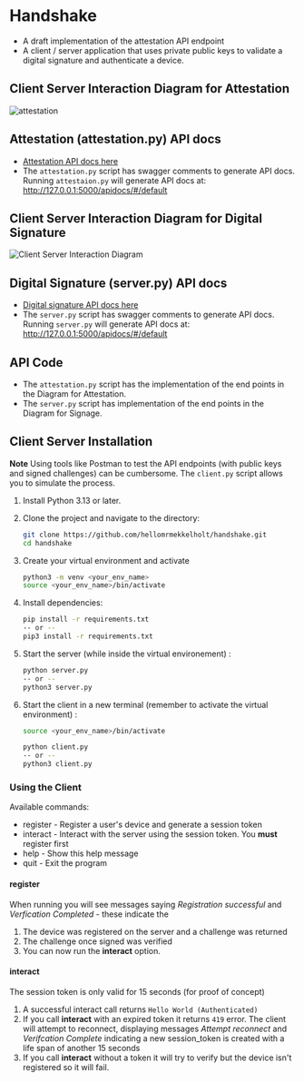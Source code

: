 # Handshake 
* A draft implementation of the attestation API endpoint
* A client / server application that uses private public keys to validate a digital signature and authenticate a device.

## Client Server Interaction Diagram for Attestation
![attestation](https://github.com/user-attachments/assets/9e31175e-1c2e-45ca-b7bf-4b9db3d18dd0)

## Attestation (attestation.py) API docs
* [Attestation API docs here](https://github.com/user-attachments/files/18942077/attestation.pdf)
* The `attestation.py` script has swagger comments to generate API docs. Running `attestaion.py` will generate API docs at: http://127.0.0.1:5000/apidocs/#/default

## Client Server Interaction Diagram for Digital Signature
![Client Server Interaction Diagram](https://github.com/user-attachments/assets/a93bcc10-d89b-4f37-82b7-c1a00037a7bf)

## Digital Signature (server.py) API docs 
* [Digital signature API docs here](https://github.com/user-attachments/files/18855064/authentication-api.pdf)
* The `server.py` script has swagger comments to generate API docs. Running `server.py` will generate API docs at: http://127.0.0.1:5000/apidocs/#/default

## API Code
* The `attestation.py` script has the implementation of the end points in the Diagram for Attestation. 
* The `server.py` script has implementation of the end points in the Diagram for Signage. 

## Client Server Installation
**Note** Using tools like Postman to test the API endpoints (with public keys and signed challenges) can be cumbersome. The `client.py` script allows you to simulate the process.  

1. Install Python 3.13 or later. 
2. Clone the project and navigate to the directory:

    ```bash
    git clone https://github.com/hellomrmekkelholt/handshake.git
    cd handshake
    ```
3. Create your virtual environment and activate

    ```bash
    python3 -m venv <your_env_name>
    source <your_env_name>/bin/activate 
    ```

4. Install dependencies:

    ```bash
    pip install -r requirements.txt
    -- or --
    pip3 install -r requirements.txt
    ```

5. Start the server (while inside the virtual environement) : 

    ```bash
    python server.py
    -- or --
    python3 server.py
    ```
6. Start the client in a new terminal (remember to activate the virtual environment) : 

    ```bash
    source <your_env_name>/bin/activate
    
    python client.py
    -- or --
    python3 client.py
    ```


### Using the Client
Available commands:
* register - Register a user's device and generate a session token
* interact - Interact with the server using the session token. You **must** register first 
* help - Show this help message
* quit - Exit the program

#### register 
When running you will see messages saying *Registration successful* and *Verfication Completed* - these indicate the  
1. The device was registered on the server and a challenge was returned
2. The challenge once signed was verified
3. You can now run the **interact** option. 

#### interact
The session token is only valid for 15 seconds (for proof of concept)
1. A successful interact call returns `Hello World (Authenticated)` 
2. If you call **interact** with an expired token it returns `419` error. The client will attempt to reconnect, displaying messages *Attempt reconnect* and *Verifcation Complete* indicating a new session_token is created with a life span of another 15 seconds  
3. If you call **interact** without a token it will try to verify but the device isn't registered so it will fail. 
